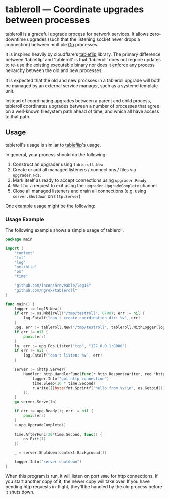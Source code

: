 # tableroll &mdash; Coordinate upgrades between processes

tableroll is a graceful upgrade process for network services. It allows
zero-downtime upgrades (such that the listening socket never drops a
connection) between multiple [Go](https://golang.org/) processes.

It is inspired heavily by cloudflare's
[tableflip](https://github.com/cloudflare/tableflip) library.
The primary difference between 'tableflip' and 'tableroll' is that 'tableroll'
does not require updates to re-use the existing executable binary nor does it
enforce any process heirarchy between the old and new processes.

It is expected that the old and new procsses in a tableroll upgrade will both
be managed by an external service manager, such as a systemd template unit.

Instead of coordinating upgrades between a parent and child process, tableroll
coordinates upgrades between a number of processes that agree on a well-known
filesystem path ahead of time, and which all have access to that path.

## Usage

tableroll's usage is similar to [tableflip](https://github.com/cloudflare/tableflip)'s usage.

In general, your process should do the following:

1. Construct an upgrader using `tableroll.New`
1. Create or add all managed listeners / connections / files via `upgrader.Fds`.
1. Mark itself as ready to accept connections using `upgrader.Ready`
1. Wait for a request to exit using the `upgrader.UpgradeComplete` channel
1. Close all managed listeners and drain all connections (e.g. using `server.Shutdown` on `http.Server`)

One example usage might be the following:

### Usage Example

The following example shows a simple usage of tableroll.

```go
package main

import (
	"context"
	"fmt"
	"log"
	"net/http"
	"os"
	"time"

	"github.com/inconshreveable/log15"
	"github.com/ngrok/tableroll"
)

func main() {
	logger := log15.New()
	if err := os.MkdirAll("/tmp/testroll", 0700); err != nil {
		log.Fatalf("can't create coordination dir: %v", err)
	}
	upg, err := tableroll.New("/tmp/testroll", tableroll.WithLogger(logger))
	if err != nil {
		panic(err)
	}
	ln, err := upg.Fds.Listen("tcp", "127.0.0.1:8080")
	if err != nil {
		log.Fatalf("can't listen: %v", err)
	}

	server := &http.Server{
		Handler: http.HandlerFunc(func(r http.ResponseWriter, req *http.Request) {
			logger.Info("got http connection")
			time.Sleep(10 * time.Second)
			r.Write([]byte(fmt.Sprintf("hello from %v!\n", os.Getpid())))
		}),
	}
	go server.Serve(ln)

	if err := upg.Ready(); err != nil {
		panic(err)
	}
	<-upg.UpgradeComplete()

	time.AfterFunc(30*time.Second, func() {
		os.Exit(1)
	})

	_ = server.Shutdown(context.Background())

	logger.Info("server shutdown")
}
```

When this program is run, it will listen on port `8080` for http connections.
If you start another copy of it, the newer copy will take over. If you have
pending http requests in-flight, they'll be handled by the old process before
it shuts down.
